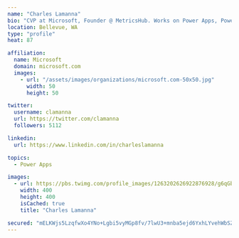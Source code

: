 ```yaml
---
name: "Charles Lamanna"
bio: "CVP at Microsoft, Founder @ MetricsHub. Works on Power Apps, Power Automate, Power Virtual Agent, Common Data Service and Dynamics 365."
location: Bellevue, WA
type: "profile"
heat: 87

affiliation:
  name: Microsoft
  domain: microsoft.com
  images:
    - url: "/assets/images/organizations/microsoft.com-50x50.jpg"
      width: 50
      height: 50

twitter:
  username: clamanna
  url: https://twitter.com/clamanna
  followers: 5112

linkedin:
  url: https://www.linkedin.com/in/charleslamanna

topics:
  - Power Apps

images:
  - url: https://pbs.twimg.com/profile_images/1263202626922876928/g6qGbHZ-_400x400.jpg
    width: 400
    height: 400
    isCached: true
    title: "Charles Lamanna"

secured: "mELKWjs5LzqfwXo4YNo+Lgbi5vyMGp8fv/7lwU3+mnba5ejd6YxhLYvehWbSZReYQzECtTbjJmD8vnqVu+lf+mgMgMHjg7HfTp/QNguHZ5W/aO41+MXZd3KO1Ai8dVqmpA02XNWT5RFoAcFQ4Q2P9LNZHjqIyd1WraMKRWNMQypXW5h81N5XzwADATvCSPWe9SPsQDbrzHHtP3ZmMdxzErXzeK5Zzh94o45WdMGuCd+pON/+HR+9FAqLUHuONg1YdWKI9L8/KHd2WA0G4z4EWg5uCb9EEwScD71/S5DkPkSPeI+arteaP+MJwWDQ/a8NWflsN0amuEn1r8L7ErDKQ/BTmxcHpEc2XZe0emed4vg+eA04zWtuD2jcJ88QTJzBGEiNy5wVGtzEqzVrWmfqjXe3j3vmWFGeq6MvC8W1iac=;FbtU17VwJGtzEKhvrpTmtw=="
---
```


